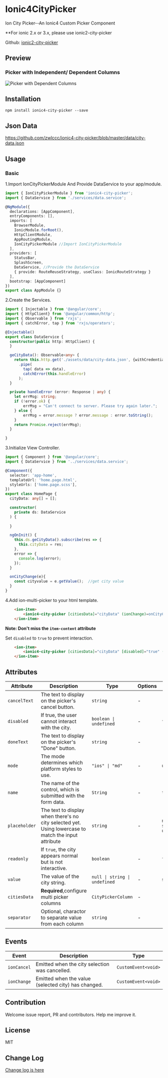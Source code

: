 # Ionic4CityPicker

Ion City Picker--An Ionic4 Custom Picker Component

**For ionic 2.x or 3.x, please use ionic2-city-picker

Github: [ionic2-city-picker](https://github.com/hsuanxyz/ionic2-city-picker)

## Preview
### Picker with Independent/ Dependent Columns

![Picker with Dependent Columns](https://github.com/zwlccc/ionic4-city-picker/blob/master/img/dependent.gif?raw=true)

## Installation
```
npm install ionic4-city-picker --save
```

## Json Data
https://github.com/zwlccc/ionic4-city-picker/blob/master/data/city-data.json

## Usage

### Basic
1.Import IonCityPickerModule And Provide DataService to your app/module.
```Typescript
import { IonCityPickerModule } from 'ionic4-city-picker';
import { DataService } from './services/data.service';

@NgModule({
  declarations: [AppComponent],
  entryComponents: [],
  imports: [
    BrowserModule,
    IonicModule.forRoot(),
    HttpClientModule,
    AppRoutingModule,
    IonCityPickerModule //Import IonCityPickerModule
  ],
  providers: [
    StatusBar,
    SplashScreen,
    DataService, //Provide the DataService
    { provide: RouteReuseStrategy, useClass: IonicRouteStrategy }
  ],
  bootstrap: [AppComponent]
})
export class AppModule {}
```
2.Create the Services.
```typescript
import { Injectable } from '@angular/core';
import { HttpClient} from '@angular/common/http';
import { Observable } from 'rxjs';
import { catchError, tap } from 'rxjs/operators';

@Injectable()
export class DataService {
  constructor(public http: HttpClient) {
  }

  geCityData(): Observable<any> {
    return this.http.get('./assets/data/city-data.json', {withCredentials: false})
      .pipe(
        tap( data => data),
        catchError(this.handleError)
      );
  }

  private handleError (error: Response | any) {
    let errMsg: string;
    if (!error.ok) {
        errMsg = "Can't connect to server. Please try again later.";
    } else {
        errMsg = error.message ? error.message : error.toString();
    }
    return Promise.reject(errMsg);
  }

}
```
3.Initialize View Controller.
```typescript
import { Component } from '@angular/core';
import { DataService } from '../services/data.service';

@Component({
  selector: 'app-home',
  templateUrl: 'home.page.html',
  styleUrls: ['home.page.scss'],
})
export class HomePage {
  cityData: any[] = [];

  constructor(
    private ds: DataService
  ) {
    
  }

  ngOnInit() {
    this.ds.geCityData().subscribe(res => {
      this.cityData = res;
    },
    error => {
      console.log(error);
    });
  }

  onCityChange(e){
    const cityvalue = e.getValue();  //get city value
  }
}
```
4.Add ion-multi-picker to your html template. 

```html
    <ion-item>
        <ionic4-city-picker [citiesData]="cityData" (ionChange)=onCityChange($event)></ionic4-city-picker>
    </ion-item>
```
**Note: Don't miss the `item-content` attribute**

Set `disabled` to `true` to prevent interaction.

```html
    <ion-item>
        <ionic4-city-picker [citiesData]="cityData" [disabled]="true" (ionChange)=onCityChange($event)></ionic4-city-picker>
    </ion-item>
```
## Attributes
| Attribute | Description | Type | Options | Default|
|-----------|-------------|------|---------|--------|
|`cancelText`|The text to display on the picker's cancel button.| `string` | - | `'Cancel'` |
|`disabled`|If true, the user cannot interact with the city.| `boolean \| undefined` | - | `false` |
|`doneText`|The text to display on the picker's "Done" button.| `string` | - | `'Done'` |
|`mode`|The mode determines which platform styles to use.| `"ios" \| "md"` | - | `undefined` |
|`name`|The name of the control, which is submitted with the form data.| `String` | - | `this.inputId`|
|`placeholder`|The text to display when there's no city selected yet. Using lowercase to match the input attribute| `string` | - | `null \| string \| undefined` |
|`readonly`|If `true`, the city appears normal but is not interactive.| `boolean` | - | `false`
|`value`|The value of the city string.| `null \| string \| undefined` | - | `string` |
|`citiesData`|**Required**,configure multi picker columns | `CityPickerColumn`| - | `[]` |
|`separator`|Optional, charactor to separate value from each column| `string` | - | `'-'` |

## Events

| Event       | Description                                         | Type                                     |
| ----------- | --------------------------------------------------- | ---------------------------------------- |
| `ionCancel` | Emitted when the city selection was cancelled.  | `CustomEvent<void>`                      |
| `ionChange` | Emitted when the value (selected city) has changed. | `CustomEvent<void>` |

## Contribution

Welcome issue report, PR and contributors. Help me improve it.

## License
MIT

## Change Log
[Change log is here](https://github.com/zwlccc/ionic4-city-picker/blob/master/CHANGELOG.md)

